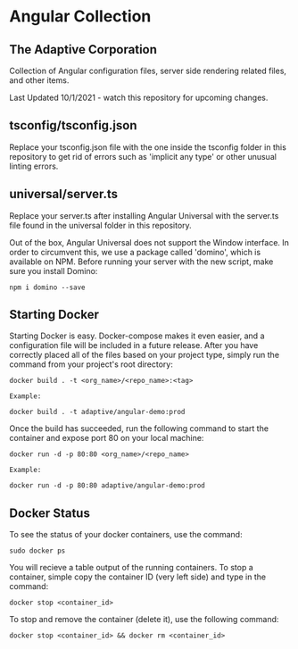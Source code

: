 # Angular Collection
## The Adaptive Corporation
Collection of Angular configuration files, server side rendering related files, and other items.

Last Updated 10/1/2021 - watch this repository for upcoming changes.

## tsconfig/tsconfig.json

Replace your tsconfig.json file with the one inside the tsconfig folder in this repository to get rid of errors such as 'implicit any type' or other unusual linting errors.

## universal/server.ts

Replace your server.ts after installing Angular Universal with the server.ts file found in the universal folder in this repository.

Out of the box, Angular Universal does not support the Window interface. In order to circumvent this, we use a package called 'domino', which is available on NPM. Before running your server with the new script, make sure you install Domino:

```
npm i domino --save
```


## Starting Docker
Starting Docker is easy. Docker-compose makes it even easier, and a configuration file will be included in a future release. After you have correctly placed all of the files based on your project type, simply run the command from your project's root directory:

```
docker build . -t <org_name>/<repo_name>:<tag>

Example:

docker build . -t adaptive/angular-demo:prod
```

Once the build has succeeded, run the following command to start the container and expose port 80 on your local machine:

```
docker run -d -p 80:80 <org_name>/<repo_name>

Example:

docker run -d -p 80:80 adaptive/angular-demo:prod
```

## Docker Status
To see the status of your docker containers, use the command:

```
sudo docker ps
```

You will recieve a table output of the running containers. To stop a container, simple copy the container ID (very left side) and type in the command:

```
docker stop <container_id>
```

To stop and remove the container (delete it), use the following command:

```
docker stop <container_id> && docker rm <container_id>
```